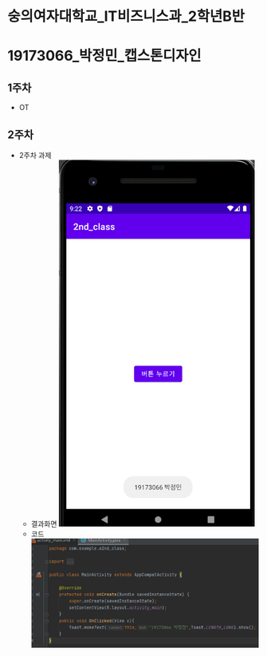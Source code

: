 # 숭의여자대학교_IT비즈니스과_2학년B반
# 19173066_박정민_캡스톤디자인

## 1주차
  - OT

## 2주차
  - 2주차 과제
    - 결과화면 <img width="" height="" src="./png/2주차_결과화면.png"></img>
    - 코드 <img width="" height="" src="./png/2주차_코드.png"></img>
    
  
